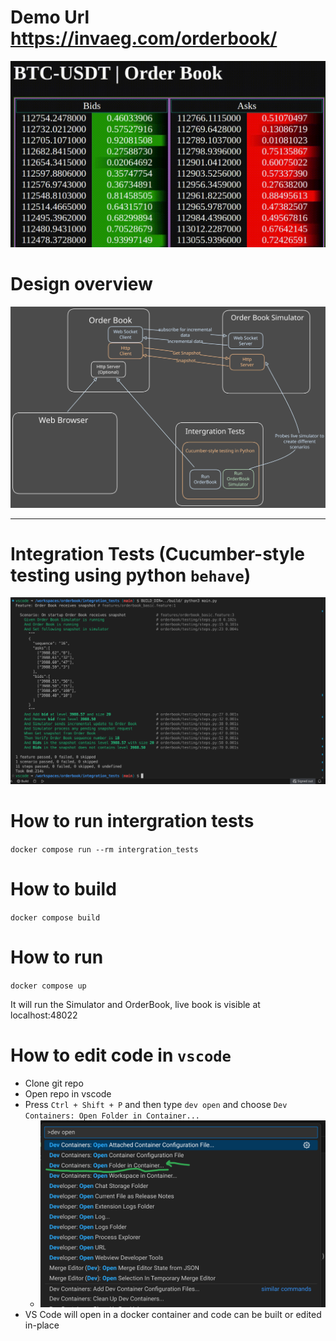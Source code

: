 # Demo Url https://invaeg.com/orderbook/
![Demo](order_booker_web_content/img/WebView.gif)


# Design overview
![Design overview](order_booker_web_content/img/orderbook.svg)

---

# Integration Tests (Cucumber-style testing using python `behave`)
![integration_tests](order_booker_web_content/img/integration_tests.png)


# How to run intergration tests
`docker compose run --rm intergration_tests`

# How to build
`docker compose build`

# How to run
`docker compose up`

It will run the Simulator and OrderBook, live book is visible at localhost:48022

# How to edit code in `vscode`
* Clone git repo
* Open repo in vscode
* Press `Ctrl + Shift + P` and then type `dev open` and choose `Dev Containers: Open Folder in Container...`
    * <img src="order_booker_web_content/img/open_in_dev_c.png" width="600"/>
* VS Code will open in a docker container and code can be built or edited in-place

